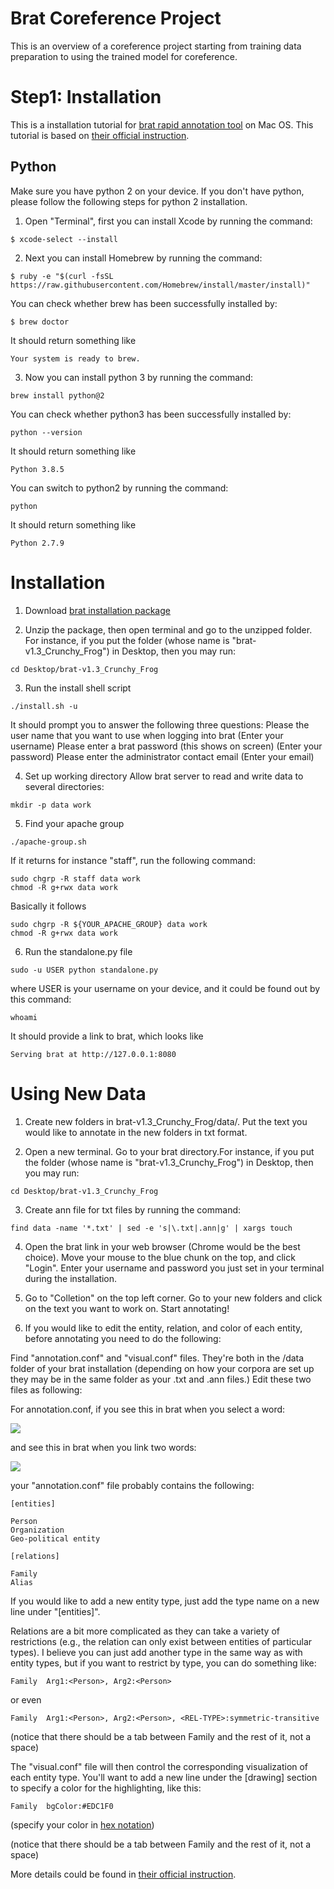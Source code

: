 # Brat Coreference Project
This is an overview of a coreference project starting from training data preparation to using the trained model for coreference.

# Step1: Installation
This is a installation tutorial for [brat rapid annotation tool](https://brat.nlplab.org/) on Mac OS.
This tutorial is based on [their official instruction](https://brat.nlplab.org/installation.html).

## Python
Make sure you have python 2 on your device. If you don't have python, please follow the following steps for python 2 installation.

1. Open "Terminal", first you can install Xcode by running the command:
```
$ xcode-select --install
```

2. Next you can install Homebrew by running the command:
```
$ ruby -e "$(curl -fsSL https://raw.githubusercontent.com/Homebrew/install/master/install)"
```
You can check whether brew has been successfully installed by:
```
$ brew doctor
```
It should return something like 
```
Your system is ready to brew.
```

3. Now you can install python 3 by running the command:
```
brew install python@2
```
You can check whether python3 has been successfully installed by:
```
python --version
```
It should return something like 
```
Python 3.8.5
```

You can switch to python2 by running the command:
```
python
```
It should return something like 
```
Python 2.7.9
```
# Installation
1. Download [brat installation package](http://weaver.nlplab.org/~brat/releases/brat-v1.3_Crunchy_Frog.tar.gz)

2. Unzip the package, then open terminal and go to the unzipped folder. For instance, if you put the folder (whose name is "brat-v1.3_Crunchy_Frog") in Desktop, then you may run:
```
cd Desktop/brat-v1.3_Crunchy_Frog
```

3. Run the install shell script
```
./install.sh -u
```
It should prompt you to answer the following three questions:
Please the user name that you want to use when logging into brat
(Enter your username)
Please enter a brat password (this shows on screen)
(Enter your password)
Please enter the administrator contact email
(Enter your email)

4. Set up working directory
Allow brat server to read and write data to several directories:
```
mkdir -p data work
```

5. Find your apache group
```
./apache-group.sh
```

If it returns for instance "staff", run the following command:
```
sudo chgrp -R staff data work
chmod -R g+rwx data work
```
Basically it follows
```
sudo chgrp -R ${YOUR_APACHE_GROUP} data work
chmod -R g+rwx data work
```

6. Run the standalone.py file
```
sudo -u USER python standalone.py
```
where USER is your username on your device, and it could be found out by this command:
```
whoami
```
It should provide a link to brat, which looks like
```
Serving brat at http://127.0.0.1:8080
```

# Using New Data
1. Create new folders in brat-v1.3_Crunchy_Frog/data/. Put the text you would like to annotate in the new folders in txt format.

2. Open a new terminal. Go to your brat directory.For instance, if you put the folder (whose name is "brat-v1.3_Crunchy_Frog") in Desktop, then you may run:
```
cd Desktop/brat-v1.3_Crunchy_Frog
```

3. Create ann file for txt files by running the command:
```
find data -name '*.txt' | sed -e 's|\.txt|.ann|g' | xargs touch
```

4. Open the brat link in your web browser (Chrome would be the best choice). Move your mouse to the blue chunk on the top, and click "Login". Enter your username and password you just set in your terminal during the installation. 

5. Go to "Colletion" on the top left corner. Go to your new folders and click on the text you want to work on. Start annotating!

6. If you would like to edit the entity, relation, and color of each entity, before annotating you need to do the following:

Find "annotation.conf" and "visual.conf" files. They're both in the /data folder of your brat installation (depending on how your corpora are set up they may be in the same folder as your .txt and .ann files.) Edit these two files as following:

For annotation.conf, if you see this in brat when you select a word: 

![](https://raw.githubusercontent.com/wanxinxie/brat_installation/main/Entity%20type.png)

and see this in brat when you link two words:

![](https://raw.githubusercontent.com/wanxinxie/brat_installation/main/relation.png)

your "annotation.conf" file probably contains the following:

```
[entities]

Person
Organization
Geo-political entity

[relations]

Family
Alias
```

If you would like to add a new entity type, just add the type name on a new line under "[entities]".

Relations are a bit more complicated as they can take a variety of restrictions (e.g., the relation can only exist between entities of particular types).
I believe you can just add another type in the same way as with entity types, but if you want to restrict by type, you can do something like:
```
Family  Arg1:<Person>, Arg2:<Person>
```
or even
```
Family  Arg1:<Person>, Arg2:<Person>, <REL-TYPE>:symmetric-transitive
```
(notice that there should be a tab between Family and the rest of it, not a space)

The "visual.conf" file will then control the corresponding visualization of each entity type. You'll want to add a new line under the [drawing] section to specify a color for the highlighting, like this:
```
Family  bgColor:#EDC1F0
```
(specify your color in [hex notation](https://www.google.com/search?q=color+picker))

(notice that there should be a tab between Family and the rest of it, not a space)



More details  could be found in [their official instruction](https://brat.nlplab.org/installation.html).


